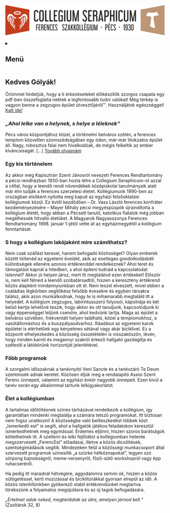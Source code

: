 ![](Arculati_Elemek/Logo/logo-long.png)

<details>
	<summary><h2>Menü</h2></summary>
- [Kezdőlap](/mobile_version.html)
- [Rólunk](/rolunk.html)
- [Programok](/programok.html)
- [Szakmai nap](/SzakmaiNap.html)
- [Felvételi](/Felveteli.html)
- [Galéria](/Galeria.html)
- [Dokumentumok](/dokumentumok.html)
- [DiákBizottság](/DB.html)
- [Felújítások](/felujitasok.html)
- [Kapcsolat](/kapcsolat.html)
</details>

Kedves Gólyák!
-------------------
Örömmel hirdetjük, hogy a ti érkezéseteket előkészítők szorgos csapata egy pdf-ben összefoglalta nektek a legfontosabb
tudni valókat! Még térkép is vagyon benne a zegzugos épület útvesztőjéről™. Használjátok
egészséggel! [Katt ide!](/src/Szeráf_KÉSZ_velemjáró.pdf)

### ***„Ahol lelke van a helynek, s helye a léleknek“***

Pécs város központjához közel, a történelmi belváros szélén, a ferences templom közvetlen szomszédságában egy ódon,
már-már titokzatos épület áll. Nagy, robosztus falai nem hivalkodóak, de mégis felkeltik az ember
kíváncsiságát. [...] [Tovább olvasnám](/rolunk.md)

### Egy kis történelem

Az akkor még Kapisztrán Szent Jánosról nevezett Ferences Rendtartomány a pécsi rendházban 1930-ban hozta létre a
Collegium Seraphicum-ot azzal a céllal, hogy a leendő rendi növendékek középiskolai tanulmányaik alatt már élni tudják a
ferences szerzetesi életet. Kollégiumunk 1990-ben az országban elsőként nyitotta meg kapuit az egyházi felsőoktatási
kollégiumok közül. Ez évtől kezdődően – Dr. Vass László ferences konfráter kezdeményezésére – Mayer Mihály pécsi
megyéspüspök újraindította a kollégium életét, hogy abban a Pécsett tanuló, katolikus fiatalok még jobban megélhessék
hitvalló életüket. A Magyarok Nagyasszonya Ferences Rendtartomány 1998. január 1-jétől vette át az egyházmegyétől a
kollégium fenntartását.

### S hogy a kollégium lakójaként mire számíthatsz?

Nem csak szállást keresel, hanem befogadó közösséget? Olyan emberek között töltenéd az egyetemi éveidet, akik az
esetleges gondolkodásbéli különbségek ellenére azonos értékrenddel rendelkeznek? Ahol teret és támogatást kapnál a
hitedben, s ahol építeni tudnád a kapcsolatodat Istennel? Akkor jó helyen jársz, mert itt megtalálod ezen értékeket!
Először is, nem kell félned a leendő szobatársadtól, hiszen a keresztény értékrend közös alapként mindannyiunkban ott
él. Nem leszel elveszett, mivel ebben a családias légkörben segítőkész felsőbb évesekre és egyben társakra találsz, akik
azon munkálkodnak, hogy te is mihamarabb megtaláld itt a helyedet. A kollégium zegzugos, labirintusszerű folyosói,
kápolnája és két belső kertje lehetővé teszik, hogy akkor és ott tanuljunk, kapcsolódjunk ki vagy éppenséggel leljünk
csendre, ahol kedvünk tartja. Maga az épület a belváros szívében, frekventált helyen található, közel a templomokhoz, a
vasútállomáshoz és a buszpályaudvarhoz. Ráadásul az egyetemi karok épületei is elérhetőek egy kényelmes sétával vagy
akár biciklivel. Ez a központi elhelyezkedés a közösség összetételén is visszaköszön, lévén, hogy minden karról és
megannyi szakról érkező hallgató gazdagítja és szélesíti a látókörünk horizontját jelenlétével.

### Főbb programok

A szorgalmi időszaknak a tanévnyitó Veni Sancte és a tanévzáró Te Deum szentmisék adnak keretet. Közösen éljük meg a
rendalapító Assisi Szent Ferenc ünnepeit, valamint az egyházi évkör nagyobb ünnepeit. Ezen kívül a tanév során egy
alkalommal tartunk lelkigyakorlatot.

### Élet a kollégiumban

A tartalmas időtöltésnek színes tárházával rendelkezik a kollégium, így garantáltan mindenki megtalálja a számára tetsző
programokat. Itt biztosan nem fogsz unatkozni! A közösségbe való beilleszkedést többek közt „Ismerkedő est" is segíti,
ahol a hallgatók játékos feladatokon keresztül ismerkedhetnek meg egymással. Érdemes eljönni, hiszen szoros barátságok
köttethetnek itt. A szellemi és lelki fejlődést a kollégiumban hetente megszervezett „FerencEst” előadásai, illetve a
közös dicsőítések, szentségimádások segítik. Mindezeken felül a közösségi munkacsoport által szervezett programok
színesítik „a szürke hétköznapokat”, legyen szó sörpong bajnokságról, meme-versenyről, főző-sütő workshopról vagy épp
ruhacseréről.

Ha pedig itt maradnál hétvégére, aggodalomra semmi ok, hiszen a közös sütögetéssel, kerti mozizással és biciklitúrákkal
gyorsan elrepül az idő. A közös istenhitünkben gyökerező stabil értékrendünket megtartva törekszünk a folyamatos
megújulásra és az új tagok befogadására.

*„Értelmet adok neked, megtanítalak az útra, amelyen járnod kell.“*   (Zsoltárok 32, 8)
